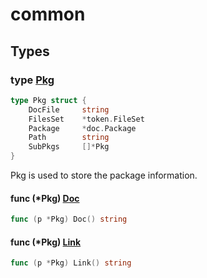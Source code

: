 # common

## Types

### type [Pkg](common.go#L9)

```go
type Pkg struct {
	DocFile		string
	FilesSet	*token.FileSet
	Package		*doc.Package
	Path		string
	SubPkgs		[]*Pkg
}
```

Pkg is used to store the package information.

#### func (*Pkg) [Doc](common.go#L21)

```go
func (p *Pkg) Doc() string
```

#### func (*Pkg) [Link](common.go#L17)

```go
func (p *Pkg) Link() string
```

